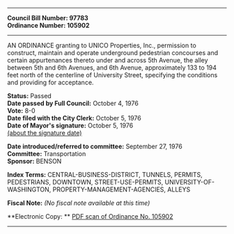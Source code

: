 * * * * *  
  
**Council Bill Number: [](#h0)[](#h2)97783**   
**Ordinance Number: 105902**  
  
* * * * *  
  
AN ORDINANCE granting to UNICO Properties, Inc., permission to construct, maintain and operate underground pedestrian concourses and certain appurtenances thereto under and across 5th Avenue, the alley between 5th and 6th Avenues, and 6th Avenue, approximately 133 to 194 feet north of the centerline of University Street, specifying the conditions and providing for acceptance.  
  
**Status:** Passed   
**Date passed by Full Council:** October 4, 1976   
**Vote:** 8-0   
**Date filed with the City Clerk:** October 5, 1976   
**Date of Mayor's signature:** October 5, 1976   
[(about the signature date)](/~public/approvaldate.htm)   
  
  
**Date introduced/referred to committee:** September 27, 1976   
**Committee:** Transportation   
**Sponsor:** BENSON   
  
**Index Terms:** CENTRAL-BUSINESS-DISTRICT, TUNNELS, PERMITS, PEDESTRIANS, DOWNTOWN, STREET-USE-PERMITS, UNIVERSITY-OF-WASHINGTON, PROPERTY-MANAGEMENT-AGENCIES, ALLEYS  
  
**Fiscal Note:** *(No fiscal note available at this time)*  
  
**Electronic Copy: ** [PDF scan of Ordinance No. 105902](/~archives/Ordinances/Ord_105902.pdf)  
  
* * * * *  
